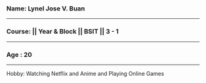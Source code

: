 ### Name: Lynel Jose V. Buan
---
### Course: || Year & Block || BSIT || 3 - 1
---
### Age : 20
---
Hobby: Watching Netflix and Anime and Playing Online Games
